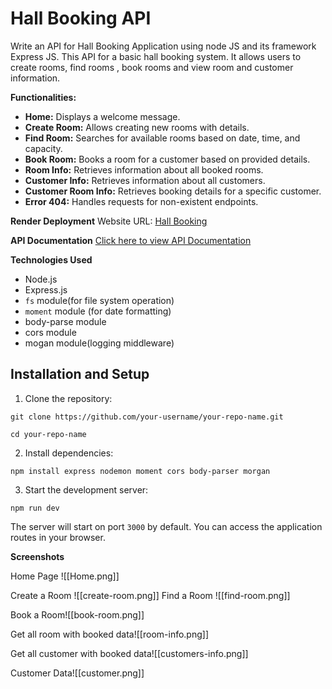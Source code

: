 # Hall Booking API

Write an API for Hall Booking Application using node JS and its framework Express JS. This API for a basic hall booking system. It allows users to create rooms, find rooms , book rooms and view room and customer information.

**Functionalities:**
- **Home:** Displays a welcome message.
- **Create Room:** Allows creating new rooms with details.
- **Find Room:** Searches for available rooms based on date, time, and capacity.
- **Book Room:** Books a room for a customer based on provided details.
- **Room Info:** Retrieves information about all booked rooms.
- **Customer Info:** Retrieves information about all customers.
- **Customer Room Info:** Retrieves booking details for a specific customer.
- **Error 404:** Handles requests for non-existent endpoints.

**Render Deployment**
Website URL: [Hall Booking](https://hall-booking-tyfl.onrender.com/)

**API Documentation**
[Click here to view API Documentation](https://documenter.getpostman.com/view/35311314/2sA3QsBYN7)

**Technologies Used**
- Node.js
- Express.js
- `fs` module(for file system operation)
- `moment` module (for date formatting)
- body-parse module
- cors module
- mogan module(logging middleware)
## Installation and Setup

1. Clone the repository:
```
git clone https://github.com/your-username/your-repo-name.git

cd your-repo-name
```

2. Install dependencies:
```
npm install express nodemon moment cors body-parser morgan
```

3. Start the development server:
```
npm run dev
```

The server will start on port `3000` by default. You can access the application routes in your browser.

**Screenshots**

Home Page
![[Home.png]]

Create a Room
![[create-room.png]]
Find a Room
![[find-room.png]]

Book a Room![[book-room.png]]

Get all room with booked data![[room-info.png]]

Get all customer with booked data![[customers-info.png]]

Customer Data![[customer.png]]
